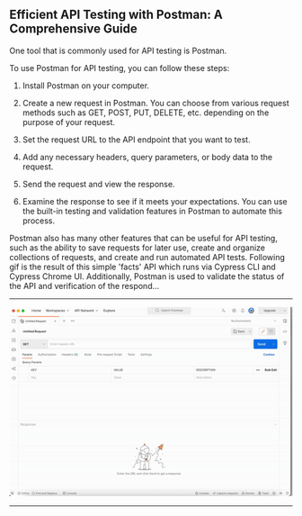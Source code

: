 ## Efficient API Testing with Postman: A Comprehensive Guide

One tool that is commonly used for API testing is Postman.

To use Postman for API testing, you can follow these steps:

1. Install Postman on your computer.

2. Create a new request in Postman. You can choose from various request methods such as GET, POST, PUT, DELETE, etc. depending on the purpose of your request.

3. Set the request URL to the API endpoint that you want to test.

4. Add any necessary headers, query parameters, or body data to the request.

5. Send the request and view the response.

6. Examine the response to see if it meets your expectations. You can use the built-in testing and validation features in Postman to automate this process.

Postman also has many other features that can be useful for API testing, such as the ability to save requests for later use, create and organize collections of requests, and create and run automated API tests.
Following gif is the result of this simple 'facts' API which runs via Cypress CLI and Cypress Chrome UI. Additionally, Postman is used to validate the status of the API and verification of the respond...

---

![Result](report.gif)

---
